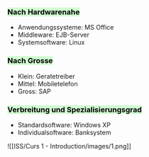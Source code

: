 
### <mark style="background: #BBFABBA6;">Nach Hardwarenahe</mark>

- Anwendungssysteme: MS Office
- Middleware: EJB-Server
- Systemsoftware: Linux

### <mark style="background: #BBFABBA6;">Nach Grosse</mark>

- Klein: Geratetreiber
- Mittel: Mobiletelefon 
- Gross: SAP


### <mark style="background: #BBFABBA6;">Verbreitung und Spezialisierungsgrad</mark>

- Standardsoftware: Windows XP
- Individualsoftware: Banksystem


![[ISS/Curs 1 - Introduction/images/1.png]]
